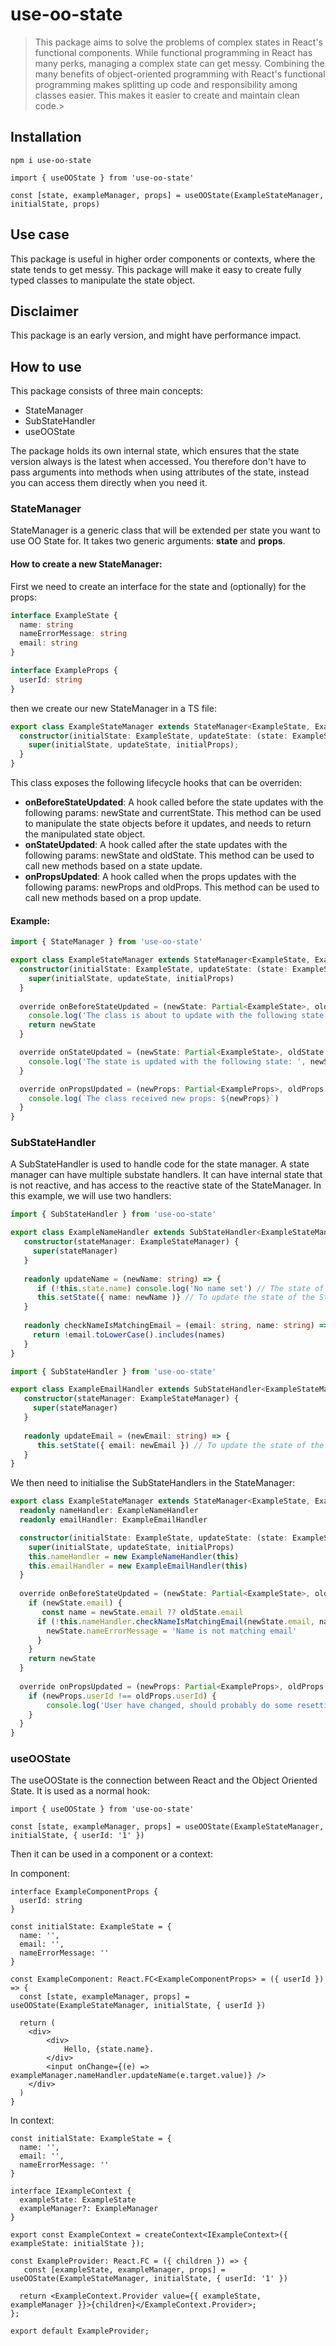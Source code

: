 # use-oo-state
> This package aims to solve the problems of complex states in React's functional components. While functional programming in React has many perks, managing a complex state can get messy. Combining the many benefits of object-oriented programming with React's functional programming makes splitting up code and responsibility among classes easier. This makes it easier to create and maintain clean code.> 

## Installation
`npm i use-oo-state`

```tsx
import { useOOState } from 'use-oo-state'

const [state, exampleManager, props] = useOOState(ExampleStateManager, initialState, props)
```

## Use case
This package is useful in higher order components or contexts, where the state tends to get messy. This package will
make it easy to create fully typed classes to manipulate the state object.

## Disclaimer
This package is an early version, and might have performance impact. 

## How to use
This package consists of three main concepts:

* StateManager
* SubStateHandler
* useOOState

The package holds its own internal state, which ensures that the state version always is the latest when accessed. You 
therefore don't have to pass arguments into methods when using attributes of the state, instead you can access them directly when you need it.


### StateManager
StateManager is a generic class that will be extended per state you want to use OO State for. It takes two generic arguments: **state** and **props**.

#### How to create a new StateManager:
First we need to create an interface for the state and (optionally) for the props:

```ts
interface ExampleState {
  name: string
  nameErrorMessage: string
  email: string
}

interface ExampleProps {
  userId: string
}
```

then we create our new StateManager in a TS file:

```ts
export class ExampleStateManager extends StateManager<ExampleState, ExampleProps> {
  constructor(initialState: ExampleState, updateState: (state: ExampleState) => void, initialProps: ExampleProps) {
    super(initialState, updateState, initialProps);
  }
}
```

This class exposes the following lifecycle hooks that can be overriden:
* **onBeforeStateUpdated**: A hook called before the state updates with the following params: newState and currentState.
This method can be used to manipulate the state objects before it updates, and needs to return the manipulated state object.
* **onStateUpdated**: A hook called after the state updates with the following params: newState and oldState.
  This method can be used to call new methods based on a state update.
* **onPropsUpdated**: A hook called when the props updates with the following params: newProps and oldProps.   This method can be used to call new methods based on a prop update.

#### Example:
```ts
import { StateManager } from 'use-oo-state'

export class ExampleStateManager extends StateManager<ExampleState, ExampleProps> {
  constructor(initialState: ExampleState, updateState: (state: ExampleState) => void, initialProps: ExampleProps) {
    super(initialState, updateState, initialProps)
  }
  
  override onBeforeStateUpdated = (newState: Partial<ExampleState>, oldState: ExampleState) => {
    console.log('The class is about to update with the following state: ', newState)
    return newState
  }

  override onStateUpdated = (newState: Partial<ExampleState>, oldState: ExampleState) => {
    console.log('The state is updated with the following state: ', newState)
  }

  override onPropsUpdated = (newProps: Partial<ExampleProps>, oldProps: Partial<ExampleProps>) => {
    console.log(`The class received new props: ${newProps}`)
  }
}
```

### SubStateHandler
A SubStateHandler is used to handle code for the state manager. A state manager can have multiple substate handlers. It can have internal state that is not reactive, and
has access to the reactive state of the StateManager. In this example, we will use two handlers:

```ts
import { SubStateHandler } from 'use-oo-state'

export class ExampleNameHandler extends SubStateHandler<ExampleStateManager> { 
   constructor(stateManager: ExampleStateManager) {
     super(stateManager)
   }
   
   readonly updateName = (newName: string) => {
      if (!this.state.name) console.log('No name set') // The state of the StateManager is accessible on this.state
      this.setState({ name: newName )} // To update the state of the StateManager use this.setState
   }
   
   readonly checkNameIsMatchingEmail = (email: string, name: string) => {
     return !email.toLowerCase().includes(names)
   }
}
```

```ts
import { SubStateHandler } from 'use-oo-state'

export class ExampleEmailHandler extends SubStateHandler<ExampleStateManager> { 
   constructor(stateManager: ExampleStateManager) {
     super(stateManager)
   }
   
   readonly updateEmail = (newEmail: string) => {
      this.setState({ email: newEmail }) // To update the state of the StateManager use this.setState
   }
}
```

We then need to initialise the SubStateHandlers in the StateManager:

```ts
export class ExampleStateManager extends StateManager<ExampleState, ExampleProps> {
  readonly nameHandler: ExampleNameHandler
  readonly emailHandler: ExampleEmailHandler

  constructor(initialState: ExampleState, updateState: (state: ExampleState) => void, initialProps: ExampleProps) {
    super(initialState, updateState, initialProps)
    this.nameHandler = new ExampleNameHandler(this)
    this.emailHandler = new ExampleEmailHandler(this)
  }
  
  override onBeforeStateUpdated = (newState: Partial<ExampleState>, oldState: ExampleState) => {
    if (newState.email) {
       const name = newState.email ?? oldState.email
      if (!this.nameHandler.checkNameIsMatchingEmail(newState.email, name)) {
        newState.nameErrorMessage = 'Name is not matching email'
      }
    }
    return newState
  }
  
  override onPropsUpdated = (newProps: Partial<ExampleProps>, oldProps: ExampleProps) => {
    if (newProps.userId !== oldProps.userId) {
        console.log('User have changed, should probably do some resetting here')
    }
  }
}
```

### useOOState
The useOOState is the connection between React and the Object Oriented State.
It is used as a normal hook:

```tsx
import { useOOState } from 'use-oo-state'

const [state, exampleManager, props] = useOOState(ExampleStateManager, initialState, { userId: '1' })
```

Then it can be used in a component or a context:

In component:
```tsx
interface ExampleComponentProps {
  userId: string
}

const initialState: ExampleState = {
  name: '',
  email: '',
  nameErrorMessage: ''
}

const ExampleComponent: React.FC<ExampleComponentProps> = ({ userId }) => {
  const [state, exampleManager, props] = useOOState(ExampleStateManager, initialState, { userId })
  
  return (
    <div>
        <div>
            Hello, {state.name}.
        </div>
        <input onChange={(e) => exampleManager.nameHandler.updateName(e.target.value)} />
    </div>
  )
} 
```

In context:

```tsx
const initialState: ExampleState = {
  name: '',
  email: '',
  nameErrorMessage: ''
}

interface IExampleContext {
  exampleState: ExampleState
  exampleManager?: ExampleManager
}

export const ExampleContext = createContext<IExampleContext>({ exampleState: initialState });

const ExampleProvider: React.FC = ({ children }) => {
   const [exampleState, exampleManager, props] = useOOState(ExampleStateManager, initialState, { userId: '1' })
 
  return <ExampleContext.Provider value={{ exampleState, exampleManager }}>{children}</ExampleContext.Provider>;
};

export default ExampleProvider;
```